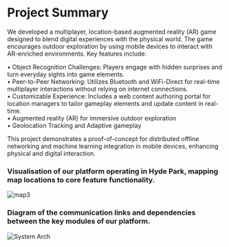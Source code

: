 # Project Summary

We developed a multiplayer, location-based augmented reality (AR) game designed to blend digital experiences with the physical world. The game encourages outdoor exploration by using mobile devices to interact with AR-enriched environments. Key features include:

  •	Object Recognition Challenges: Players engage with hidden surprises and turn everyday sights into game elements. \
	•	Peer-to-Peer Networking: Utilizes Bluetooth and WiFi-Direct for real-time multiplayer interactions without relying on internet connections. \
	•	Customizable Experience: Includes a web content authoring portal for location managers to tailor gameplay elements and update content in real-time. \
  • Augmented reality (AR) for immersive outdoor exploration \
  • Geolocation Tracking and Adaptive gameplay

This project demonstrates a proof-of-concept for distributed offline networking and machine learning integration in mobile devices, enhancing physical and digital interaction.

### Visualisation of our platform operating in Hyde Park, mapping map locations to core feature functionality.
![map3](https://github.com/user-attachments/assets/f5d98234-6c2b-4853-bf17-0b2e86fc4e4b)

### Diagram of the communication links and dependencies between the key modules of our platform.
![System Arch](https://github.com/user-attachments/assets/02c21273-1ac9-4e1f-9ab4-10c96813e7f6)
